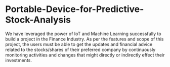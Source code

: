 # Portable-Device-for-Predictive-Stock-Analysis
We have leveraged the power of IoT and Machine Learning successfully to build a project in the Finance Industry. As per the features and scope of this project, the users must be able to get the updates and financial advice related to the stocks/shares of their preferred company by continuously monitoring activities and changes that might directly or indirectly effect their investments.
